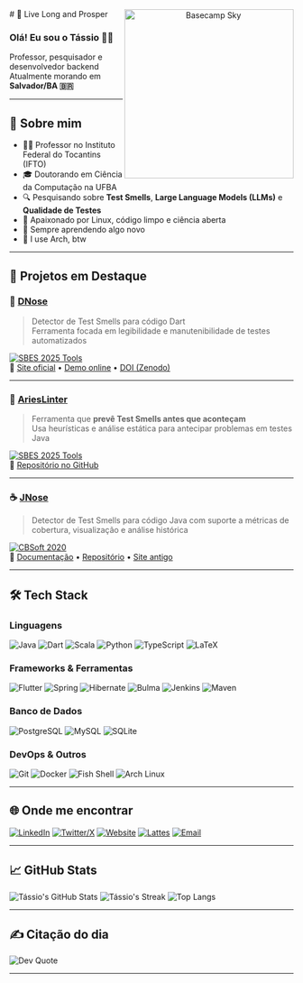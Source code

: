 <div align="center">
<img align="right" width="300" src="https://media.giphy.com/media/4Zgy9QqzWU8C3ugvCa/giphy.gif" alt="Basecamp Sky" />
</div>
# 🖖 Live Long and Prosper

### Olá! Eu sou o Tássio 👨‍💻  
Professor, pesquisador e desenvolvedor backend  
Atualmente morando em **Salvador/BA 🇧🇷**

---

## 🧠 Sobre mim

- 👨‍🏫 Professor no Instituto Federal do Tocantins (IFTO)
- 🎓 Doutorando em Ciência da Computação na UFBA
- 🔍 Pesquisando sobre **Test Smells**, **Large Language Models (LLMs)** e **Qualidade de Testes**
- 🚀 Apaixonado por Linux, código limpo e ciência aberta
- 🧠 Sempre aprendendo algo novo
- 󰣇 I use Arch, btw

---

## 🧪 Projetos em Destaque

### 🔬 [DNose](https://github.com/tassiovirginio/dnose)  
> Detector de Test Smells para código Dart  
> Ferramenta focada em legibilidade e manutenibilidade de testes automatizados

[![SBES 2025 Tools](https://img.shields.io/badge/SBES%202025-Tools%20Track-blueviolet?style=for-the-badge)](https://cbsoft2025.org)  
🔗 [Site oficial](https://dnose-ts.github.io) • [Demo online](https://dnose.onrender.com) • [DOI (Zenodo)](https://doi.org/10.5281/zenodo.15484918)

---

### 🧠 [AriesLinter](https://github.com/viRafael/arieslinter)  
> Ferramenta que **prevê Test Smells antes que aconteçam**  
> Usa heurísticas e análise estática para antecipar problemas em testes Java

[![SBES 2025 Tools](https://img.shields.io/badge/SBES%202025-Tools%20Track-blueviolet?style=for-the-badge)](https://cbsoft2025.org)  
🔗 [Repositório no GitHub](https://github.com/viRafael/arieslinter)

---

### ☕ [JNose](https://github.com/arieslab/jnose)  
> Detector de Test Smells para código Java com suporte a métricas de cobertura, visualização e análise histórica

[![CBSoft 2020](https://img.shields.io/badge/CBSoft-2020-blue?style=for-the-badge)](https://cbsoft2020.ufba.br)  
🔗 [Documentação](https://jnose.readthedocs.io) • [Repositório](https://github.com/arieslab/jnose) • [Site antigo](https://jnosetest.github.io)

---

## 🛠️ Tech Stack

### Linguagens
![Java](https://img.shields.io/badge/java-%23ED8B00.svg?style=for-the-badge&logo=openjdk&logoColor=white)
![Dart](https://img.shields.io/badge/dart-%230175C2.svg?style=for-the-badge&logo=dart&logoColor=white)
![Scala](https://img.shields.io/badge/scala-%23DC322F.svg?style=for-the-badge&logo=scala&logoColor=white)
![Python](https://img.shields.io/badge/python-%233776AB.svg?style=for-the-badge&logo=python&logoColor=white)
![TypeScript](https://img.shields.io/badge/typescript-%23007ACC.svg?style=for-the-badge&logo=typescript&logoColor=white)
![LaTeX](https://img.shields.io/badge/latex-%23008080.svg?style=for-the-badge&logo=latex&logoColor=white)

### Frameworks & Ferramentas
![Flutter](https://img.shields.io/badge/Flutter-%2302569B.svg?style=for-the-badge&logo=Flutter&logoColor=white)
![Spring](https://img.shields.io/badge/spring-%236DB33F.svg?style=for-the-badge&logo=spring&logoColor=white)
![Hibernate](https://img.shields.io/badge/hibernate-59666C.svg?style=for-the-badge&logo=hibernate&logoColor=white)
![Bulma](https://img.shields.io/badge/bulma-00D0B1.svg?style=for-the-badge&logo=bulma&logoColor=white)
![Jenkins](https://img.shields.io/badge/jenkins-%232C5263.svg?style=for-the-badge&logo=jenkins&logoColor=white)
![Maven](https://img.shields.io/badge/maven-C71A36.svg?style=for-the-badge&logo=apachemaven&logoColor=white)

### Banco de Dados
![PostgreSQL](https://img.shields.io/badge/postgres-%23316192.svg?style=for-the-badge&logo=postgresql&logoColor=white)
![MySQL](https://img.shields.io/badge/mysql-%234479A1.svg?style=for-the-badge&logo=mysql&logoColor=white)
![SQLite](https://img.shields.io/badge/sqlite-%2307405e.svg?style=for-the-badge&logo=sqlite&logoColor=white)

### DevOps & Outros
![Git](https://img.shields.io/badge/git-%23F05033.svg?style=for-the-badge&logo=git&logoColor=white)
![Docker](https://img.shields.io/badge/docker-%230db7ed.svg?style=for-the-badge&logo=docker&logoColor=white)
![Fish Shell](https://img.shields.io/badge/Fish%20Shell-4C4C4C?style=for-the-badge&logo=gnu-bash&logoColor=white)
![Arch Linux](https://img.shields.io/badge/Arch_Linux-1793D1.svg?style=for-the-badge&logo=arch-linux&logoColor=white)

---

## 🌐 Onde me encontrar

[![LinkedIn](https://img.shields.io/badge/LinkedIn-%230077B5.svg?style=for-the-badge&logo=linkedin&logoColor=white)](https://linkedin.com/in/tassiovirginio)
[![Twitter/X](https://img.shields.io/badge/X-black.svg?style=for-the-badge&logo=X&logoColor=white)](https://twitter.com/msc_tassio)
[![Website](https://img.shields.io/badge/Website-%23000000.svg?style=for-the-badge&logo=githubpages&logoColor=white)](https://tassiovirginio.github.io)
[![Lattes](https://img.shields.io/badge/Lattes-007EC6.svg?style=for-the-badge&logo=data:image/png;base64,iVBORw0KGgoAAAANSUhEUgAAABAAAAAQCAYAAAAf8/9hAAABXElEQVQ4T6WTPUsCURCFv4skthKL0l6AwC8QOAjogvQI+ANqKxCdRN5AUQCxAIf4WNsbgRyHwWFJrbktudW8yxLsfieN3zpnZ2/eeZEMEnAEcxR5SYkiXAK3gXYEcIIRWRY9KSmB3OwNnNUjN6s6KPRkEFDHgOd3okivbCcxEUKT8TT6bFXEZMI9WFS2GxOc6zXAa6KuIznJ7yYQplFstNOhNkYBl5DsJjKy6sDGkcYmNsoJcAh/EkwDqLaSgcm2XBeoVIE9pKldDEufVa+Y4rMtPyC1TbyMm5fjU5xwX9JfZ4i1Pnb7bnzEY7Mr0DvmwDU76lo9jxgQ95D2ND2xA83cNsnuygJOsdJ/wD9lm2QpBOhwQAAAABJRU5ErkJggg==)](http://lattes.cnpq.br/0517470966104640)
[![Email](https://img.shields.io/badge/Gmail-%23D14836.svg?style=for-the-badge&logo=gmail&logoColor=white)](mailto:tassiovirginio+github@gmail.com)

---

## 📈 GitHub Stats

![Tássio's GitHub Stats](https://github-readme-stats.vercel.app/api?username=tassiovirginio&show_icons=true&theme=radical)
![Tássio's Streak](https://github-readme-streak-stats.herokuapp.com/?user=tassiovirginio&theme=radical)
![Top Langs](https://github-readme-stats.vercel.app/api/top-langs/?username=tassiovirginio&layout=compact&theme=radical)

---

## ✍️ Citação do dia

![Dev Quote](https://quotes-github-readme.vercel.app/api?type=horizontal&theme=radical)

---

<!-- Visit count (opcional) -->
<!-- ![Profile Views](https://visitcount.itsvg.in/api?id=tassiovirginio&icon=0&color=0) -->

<!-- Proudly crafted with care and caffeine ☕ -->

